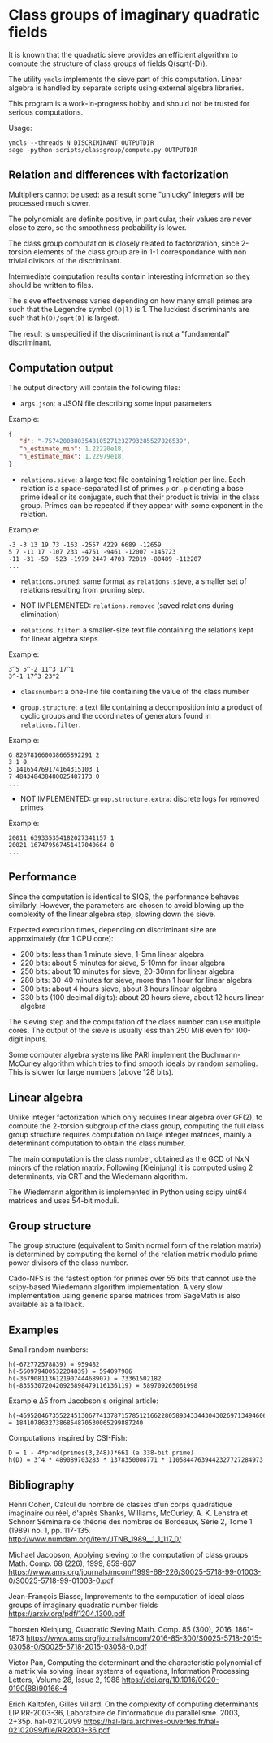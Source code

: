 # Class groups of imaginary quadratic fields

It is known that the quadratic sieve provides an efficient
algorithm to compute the structure of class groups of fields
Q(sqrt(-D)).

The utility `ymcls` implements the sieve part of this computation.
Linear algebra is handled by separate scripts using external algebra
libraries.

This program is a work-in-progress hobby and should not be trusted
for serious computations.

Usage:
```
ymcls --threads N DISCRIMINANT OUTPUTDIR
sage -python scripts/classgroup/compute.py OUTPUTDIR
```

## Relation and differences with factorization

Multipliers cannot be used: as a result some "unlucky" integers
will be processed much slower.

The polynomials are definite positive, in particular, their values
are never close to zero, so the smoothness probability is lower.

The class group computation is closely related to factorization,
since 2-torsion elements of the class group are in 1-1 correspondance
with non trivial divisors of the discriminant.

Intermediate computation results contain interesting information
so they should be written to files.

The sieve effectiveness varies depending on how many small primes
are such that the Legendre symbol `(D|l)` is 1. The luckiest
discriminants are such that `h(D)/sqrt(D)` is largest.

The result is unspecified if the discriminant is not a "fundamental"
discriminant.

## Computation output

The output directory will contain the following files:

* `args.json`: a JSON file describing some input parameters

Example:
```json
{
   "d": "-75742003803548105271232793285527826539",
   "h_estimate_min": 1.22220e18,
   "h_estimate_max": 1.22979e18,
}
```

* `relations.sieve`: a large text file containing 1 relation per line.
  Each relation is a space-separated list of primes `p` or `-p` denoting
  a base prime ideal or its conjugate, such that their product is trivial
  in the class group. Primes can be repeated if they appear with some
  exponent in the relation.

Example:
```
-3 -3 13 19 73 -163 -2557 4229 6689 -12659
5 7 -11 17 -107 233 -4751 -9461 -12007 -145723
-11 -31 -59 -523 -1979 2447 4703 72019 -80489 -112207
...
```

* `relations.pruned`: same format as `relations.sieve`, a smaller set of
  relations resulting from pruning step.

* NOT IMPLEMENTED: `relations.removed` (saved relations during elimination)

* `relations.filter`: a smaller-size text file containing the relations
  kept for linear algebra steps

Example:
```
3^5 5^-2 11^3 17^1
3^-1 17^3 23^2
```

* `classnumber`: a one-line file containing the value of the class number

* `group.structure`: a text file containing a decomposition into a
  product of cyclic groups and the coordinates of generators found in
  `relations.filter`.

Example:
```
G 826781660038665892291 2
3 1 0
5 141654769174164315103 1
7 484348438480025487173 0
...
```

* NOT IMPLEMENTED: `group.structure.extra`: discrete logs for removed
  primes

Example:
```
20011 639335354182027341157 1
20021 167479567451417040664 0
...
```

## Performance

Since the computation is identical to SIQS, the performance behaves
similarly. However, the parameters are chosen to avoid blowing up
the complexity of the linear algebra step, slowing down the sieve.

Expected execution times, depending on discriminant size
are approximately (for 1 CPU core):

* 200 bits: less than 1 minute sieve, 1-5mn linear algebra
* 220 bits: about 5 minutes for sieve, 5-10mn for linear algebra
* 250 bits: about 10 minutes for sieve, 20-30mn for linear algebra
* 280 bits: 30-40 minutes for sieve, more than 1 hour for linear algebra
* 300 bits: about 4 hours sieve, about 3 hours linear algebra
* 330 bits (100 decimal digits): about 20 hours sieve, about 12 hours linear algebra

The sieving step and the computation of the class number can use multiple cores.
The output of the sieve is usually less than 250 MiB even for 100-digit inputs.

Some computer algebra systems like PARI implement the Buchmann-McCurley
algorithm which tries to find smooth ideals by random sampling.
This is slower for large numbers (above 128 bits).

## Linear algebra

Unlike integer factorization which only requires linear algebra
over GF(2), to compute the 2-torsion subgroup of the class group,
computing the full class group structure requires computation on large
integer matrices, mainly a determinant computation to obtain the
class number.

The main computation is the class number, obtained as the GCD
of NxN minors of the relation matrix. Following [Kleinjung]
it is computed using 2 determinants, via CRT and the Wiedemann algorithm.

The Wiedemann algorithm is implemented in Python using
scipy uint64 matrices and uses 54-bit moduli.

## Group structure

The group structure (equivalent to Smith normal form of the relation matrix)
is determined by computing the kernel of the relation matrix modulo
prime power divisors of the class number.

Cado-NFS is the fastest option for primes over 55 bits that cannot use
the scipy-based Wiedemann algorithm implementation. A very slow implementation
using generic sparse matrices from SageMath is also available as a fallback.

## Examples

Small random numbers:
```
h(-672772578839) = 959482
h(-560979400532204839) = 594097986
h(-367908113612190744468907) = 73361502182
h(-835530720420926898479116136119) = 589709265061998
```

Example Δ5 from Jacobson's original article:
```
h(-4695204673552245130677413787157851216622805893433443043026971349460603)
= 18410786327386854870530065299887240
```

Computations inspired by CSI-Fish:
```
D = 1 - 4*prod(primes(3,248))*661 (a 338-bit prime)
h(D) = 3^4 * 489089703283 * 1378350008771 * 11058447639442327727284973
```

## Bibliography

Henri Cohen, Calcul du nombre de classes d'un corps quadratique imaginaire ou
réel, d'après Shanks, Williams, McCurley, A. K. Lenstra et Schnorr
Séminaire de théorie des nombres de Bordeaux, Série 2, Tome 1 (1989) no. 1, pp. 117-135.
<http://www.numdam.org/item/JTNB_1989__1_1_117_0/>

Michael Jacobson, Applying sieving to the computation of class groups
Math. Comp. 68 (226), 1999, 859-867
<https://www.ams.org/journals/mcom/1999-68-226/S0025-5718-99-01003-0/S0025-5718-99-01003-0.pdf>

Jean-François Biasse, Improvements to the computation
of ideal class groups of imaginary quadratic number fields
<https://arxiv.org/pdf/1204.1300.pdf>

Thorsten Kleinjung, Quadratic Sieving
Math. Comp. 85 (300), 2016, 1861-1873
<https://www.ams.org/journals/mcom/2016-85-300/S0025-5718-2015-03058-0/S0025-5718-2015-03058-0.pdf>

Victor Pan, Computing the determinant and the characteristic polynomial of a matrix via solving linear systems of equations,
Information Processing Letters, Volume 28, Issue 2, 1988
<https://doi.org/10.1016/0020-0190(88)90166-4>

Erich Kaltofen, Gilles Villard. On the complexity of computing determinants
LIP RR-2003-36, Laboratoire de l’informatique du parallélisme. 2003, 2+35p. hal-02102099
<https://hal-lara.archives-ouvertes.fr/hal-02102099/file/RR2003-36.pdf>

